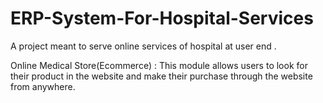 # ERP-System-For-Hospital-Services

A project meant to serve online services of hospital at user end .

Online Medical Store(Ecommerce) : This module allows users to look for their product in the website and make their purchase through the website from anywhere.
